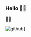 ### Hello 👋👋


👨‍💻 





![github](https://img.shields.io/badge/GitHub-000000?style=for-the-badge&logo=GitHub&logoColor=white)]
